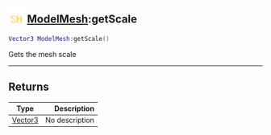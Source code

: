 ## <img src="../../.gitbook/assets/shared.png" width="32" height="32" /> [ModelMesh](../modelmesh/README.md):getScale

```lua
Vector3 ModelMesh:getScale()
```

Gets the mesh scale

------
## Returns

| Type   | Description |
| ------ | ----------: |
| [Vector3](../vector3/README.md) | No description |

